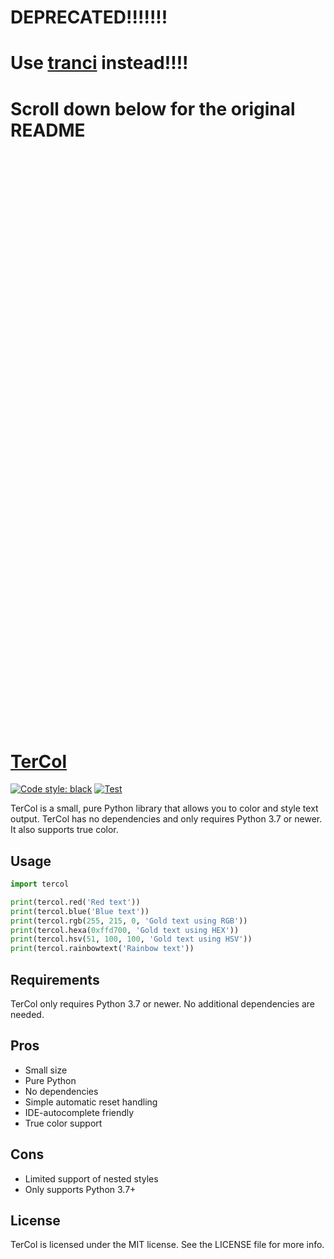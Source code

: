 # DEPRECATED!!!!!!!

# Use [tranci](https://pypi.org/project/tranci) instead!!!!

# Scroll down below for the original README

<br />
<br />
<br />
<br />
<br />
<br />
<br />
<br />
<br />
<br />
<br />
<br />
<br />
<br />
<br />
<br />
<br />
<br />
<br />
<br />
<br />
<br />
<br />
<br />
<br />
<br />
<br />
<br />
<br />
<br />
<br />
<br />
<br />
<br />
<br />
<br />
<br />
<br />
<br />
<br />
<br />
<br />
<br />
<br />
<br />
<br />
<br />
<br />
<br />
<br />
<br />
<br />
<br />
<br />

# **[TerCol](https://pypi.org/project/tercol/)**

[![Code style: black](https://img.shields.io/badge/code%20style-black-000000.svg)](https://github.com/psf/black) [![Test](https://github.com/Butterroach/tercol/actions/workflows/test.yml/badge.svg?branch=master)](https://github.com/Butterroach/tercol/actions/workflows/test.yml)

TerCol is a small, pure Python library that allows you to color and style text output. TerCol has no dependencies and only requires Python 3.7 or newer. It also supports true color.

## Usage

```python
import tercol

print(tercol.red('Red text'))
print(tercol.blue('Blue text'))
print(tercol.rgb(255, 215, 0, 'Gold text using RGB'))
print(tercol.hexa(0xffd700, 'Gold text using HEX'))
print(tercol.hsv(51, 100, 100, 'Gold text using HSV'))
print(tercol.rainbowtext('Rainbow text'))
```

## Requirements

TerCol only requires Python 3.7 or newer. No additional dependencies are needed.

## Pros

-   Small size
-   Pure Python
-   No dependencies
-   Simple automatic reset handling
-   IDE-autocomplete friendly
-   True color support

## Cons

-   Limited support of nested styles
-   Only supports Python 3.7+

## License

TerCol is licensed under the MIT license. See the LICENSE file for more info.
